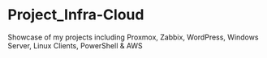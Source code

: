 # Project_Infra-Cloud
Showcase of my projects including Proxmox, Zabbix, WordPress, Windows Server, Linux Clients, PowerShell &amp; AWS
